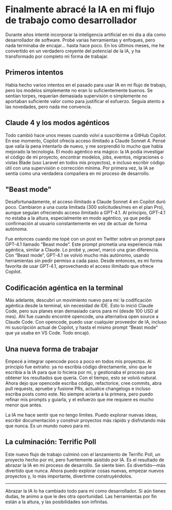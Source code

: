 # Finalmente abracé la IA en mi flujo de trabajo como desarrollador

Durante años intenté incorporar la inteligencia artificial en mi día a día como desarrollador de software. Probé varias herramientas y enfoques, pero nada terminaba de encajar… hasta hace poco. En los últimos meses, me he convertido en un verdadero creyente del potencial de la IA, y ha transformado por completo mi forma de trabajar.

## Primeros intentos

Había hecho varios intentos en el pasado para usar IA en mi flujo de trabajo, pero los modelos simplemente no eran lo suficientemente buenos. Se sentían torpes, requerían demasiada supervisión o simplemente no aportaban suficiente valor como para justificar el esfuerzo. Seguía atento a las novedades, pero nada me convencía.

## Claude 4 y los modos agénticos

Todo cambió hace unos meses cuando volví a suscribirme a GitHub Copilot. En ese momento, Copilot ofrecía acceso ilimitado a Claude Sonnet 4. Pensé que valía la pena intentarlo de nuevo, y me sorprendió lo mucho que había mejorado la tecnología. El modo agéntico era mágico: la IA podía investigar el código de mi proyecto, encontrar modelos, jobs, eventos, migraciones o vistas Blade (uso Laravel en todos mis proyectos), e incluso escribir código útil con una supervisión o corrección mínima. Por primera vez, la IA se sentía como una verdadera compañera en mi proceso de desarrollo.

## "Beast mode"

Desafortunadamente, el acceso ilimitado a Claude Sonnet 4 en Copilot duró poco. Cambiaron a una cuota limitada (300 solicitudes/mes en el plan Pro), aunque seguían ofreciendo acceso ilimitado a GPT-4.1. Al principio, GPT-4.1 no estaba a la altura, especialmente en modo agéntico, ya que pedía confirmación al usuario constantemente en vez de actuar de forma autónoma.

Fue entonces cuando me topé con un post en Twitter sobre un prompt para GPT-4.1 llamado “Beast mode”. Este prompt prometía una experiencia más agéntica, similar a Claude. Lo probé y, ¡wow!, marcó una gran diferencia. Con “Beast mode”, GPT-4.1 se volvió mucho más autónomo, usando herramientas sin pedir permiso a cada paso. Desde entonces, es mi forma favorita de usar GPT-4.1, aprovechando el acceso ilimitado que ofrece Copilot.

## Codificación agéntica en la terminal

Más adelante, descubrí un movimiento nuevo para mí: la codificación agéntica desde la terminal, sin necesidad de IDE. Esto lo inició Claude Code, pero sus planes eran demasiado caros para mí (desde 100 USD al mes). Ahí fue cuando encontré opencode, una alternativa open source a Claude Code. Con opencode, puedo usar cualquier proveedor de IA, incluso mi suscripción actual de Copilot, y hasta el mismo prompt “Beast mode” que ya usaba en VS Code. Todo encajó.

## Una nueva forma de trabajar

Empecé a integrar opencode poco a poco en todos mis proyectos. Al principio fue extraño: ya no escribía código directamente, sino que le escribía a la IA para que lo hiciera por mí, y gestionaba el proceso para obtener los resultados que quería. Con el tiempo, esto se volvió natural. Ahora dejo que opencode escriba código, refactorice, cree commits, abra pull requests, apruebe y fusione PRs, actualice changelogs e incluso escriba posts como este. No siempre acierta a la primera, pero puedo refinar mis prompts y guiarla, y el esfuerzo que me requiere es mucho menor que antes.

La IA me hace sentir que no tengo límites. Puedo explorar nuevas ideas, escribir documentación y construir proyectos más rápido y disfrutando más que nunca. Es un mundo nuevo para mí.

## La culminación: Terrific Poll

Este nuevo flujo de trabajo culminó con el lanzamiento de Terrific Poll, un proyecto hecho por mí, pero fuertemente asistido por IA. Es el resultado de abrazar la IA en mi proceso de desarrollo. Se siente bien. Es divertido—más divertido que nunca. Ahora puedo explorar cosas nuevas, empezar nuevos proyectos y, lo más importante, divertirme construyéndolos.

---

Abrazar la IA lo ha cambiado todo para mí como desarrollador. Si aún tienes dudas, te animo a que le des otra oportunidad. Las herramientas por fin están a la altura, y las posibilidades son infinitas.
